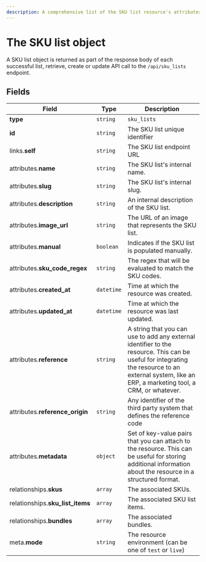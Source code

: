 ```yaml
---
description: A comprehensive list of the SKU list resource's attributes and relationships
---
```


# The SKU list object

A SKU list object is returned as part of the response body of each successful list, retrieve, create or update API call to the `/api/sku_lists` endpoint.

## Fields

| Field          | Type     | Description                                  |
| -------------- | -------- | -------------------------------------------- |
| **type**       | `string` | `sku_lists`                        |
| **id**         | `string` | The SKU list unique identifier  |
| links.**self** | `string` | The SKU list endpoint URL       |
| attributes.**name** | `string` | The SKU list's internal name. |
| attributes.**slug** | `string` | The SKU list's internal slug. |
| attributes.**description** | `string` | An internal description of the SKU list. |
| attributes.**image_url** | `string` | The URL of an image that represents the SKU list. |
| attributes.**manual** | `boolean` | Indicates if the SKU list is populated manually. |
| attributes.**sku_code_regex** | `string` | The regex that will be evaluated to match the SKU codes. |
| attributes.**created_at** | `datetime` | Time at which the resource was created. |
| attributes.**updated_at** | `datetime` | Time at which the resource was last updated. |
| attributes.**reference** | `string` | A string that you can use to add any external identifier to the resource. This can be useful for integrating the resource to an external system, like an ERP, a marketing tool, a CRM, or whatever. |
| attributes.**reference_origin** | `string` | Any identifier of the third party system that defines the reference code |
| attributes.**metadata** | `object` | Set of key-value pairs that you can attach to the resource. This can be useful for storing additional information about the resource in a structured format. |
| relationships.**skus** | `array` | The associated SKUs. |
| relationships.**sku_list_items** | `array` | The associated SKU list items. |
| relationships.**bundles** | `array` | The associated bundles. |
| meta.**mode** | `string` | The resource environment \(can be one of `test` or `live`\) |

